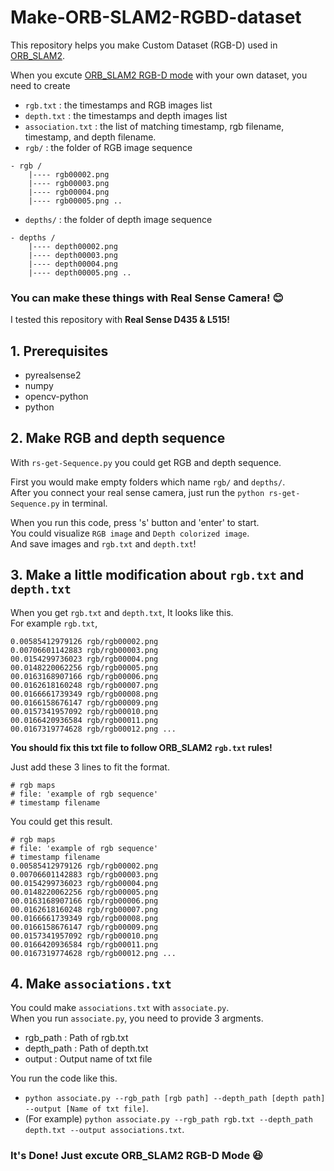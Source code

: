 # Make-ORB-SLAM2-RGBD-dataset

This repository helps you make Custom Dataset (RGB-D) used in [ORB_SLAM2](https://github.com/raulmur/ORB_SLAM2).  

When you excute [ORB_SLAM2 RGB-D mode](https://github.com/raulmur/ORB_SLAM2#6-rgb-d-example) with your own dataset, you need to create  
- `rgb.txt` : the timestamps and RGB images list  
- `depth.txt` : the timestamps and depth images list  
- `association.txt` : the list of matching timestamp, rgb filename, timestamp, and depth filename.  
- `rgb/` : the folder of RGB image sequence
```
- rgb /  
    |---- rgb00002.png
    |---- rgb00003.png
    |---- rgb00004.png
    |---- rgb00005.png ..
```
- `depths/` : the folder of depth image sequence
```
- depths /  
    |---- depth00002.png
    |---- depth00003.png
    |---- depth00004.png
    |---- depth00005.png ..
```  

### You can make these things with Real Sense Camera! :blush:  

I tested this repository with **Real Sense D435 & L515!**  

## 1. Prerequisites  
- pyrealsense2  
- numpy  
- opencv-python  
- python  

## 2. Make RGB and depth sequence  
With `rs-get-Sequence.py` you could get RGB and depth sequence.  

First you would make empty folders which name `rgb/` and `depths/`.  
After you connect your real sense camera, just run the `python rs-get-Sequence.py` in terminal.  

When you run this code, press 's' button and 'enter' to start.  
You could visualize `RGB image` and `Depth colorized image`.  
And save images and `rgb.txt` and `depth.txt`!  

## 3. Make a little modification about `rgb.txt` and `depth.txt`
When you get `rgb.txt` and `depth.txt`, It looks like this.  
For example `rgb.txt`,  
```
0.00585412979126 rgb/rgb00002.png
0.00706601142883 rgb/rgb00003.png
00.0154299736023 rgb/rgb00004.png
00.0148220062256 rgb/rgb00005.png
00.0163168907166 rgb/rgb00006.png
00.0162618160248 rgb/rgb00007.png
00.0166661739349 rgb/rgb00008.png
00.0166158676147 rgb/rgb00009.png
00.0157341957092 rgb/rgb00010.png
00.0166420936584 rgb/rgb00011.png
00.0167319774628 rgb/rgb00012.png ...
```

**You should fix this txt file to follow ORB_SLAM2 `rgb.txt` rules!**  

Just add these 3 lines to fit the format.  
```
# rgb maps
# file: 'example of rgb sequence'
# timestamp filename
```

You could get this result.

```
# rgb maps
# file: 'example of rgb sequence'
# timestamp filename
0.00585412979126 rgb/rgb00002.png
0.00706601142883 rgb/rgb00003.png
00.0154299736023 rgb/rgb00004.png
00.0148220062256 rgb/rgb00005.png
00.0163168907166 rgb/rgb00006.png
00.0162618160248 rgb/rgb00007.png
00.0166661739349 rgb/rgb00008.png
00.0166158676147 rgb/rgb00009.png
00.0157341957092 rgb/rgb00010.png
00.0166420936584 rgb/rgb00011.png
00.0167319774628 rgb/rgb00012.png ...
```

## 4. Make `associations.txt`   

You could make `associations.txt` with `associate.py`.  
When you run `associate.py`, you need to provide 3 argments.  
- rgb_path : Path of rgb.txt  
- depth_path : Path of depth.txt  
- output : Output name of txt file  

You run the code like this.  
- `python associate.py --rgb_path [rgb path] --depth_path [depth path] --output [Name of txt file]`.  
- (For example) `python associate.py --rgb_path rgb.txt --depth_path depth.txt --output associations.txt`.  

### It's Done! Just excute ORB_SLAM2 RGB-D Mode :satisfied:
